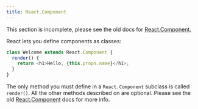 ```yaml
---
title: React.Component
---
```


<Wip>

This section is incomplete, please see the old docs for [React.Component.](https://reactjs.org/docs/react-component.html)

</Wip>


<Intro>

React lets you define components as classes:

```js
class Welcome extends React.Component {
  render() {
    return <h1>Hello, {this.props.name}</h1>;
  }
}
```

The only method you must define in a `React.Component` subclass is called `render()`. All the other methods described on are optional. Please see the old [React.Component](https://reactjs.org/docs/react-component.html) docs for more info.

</Intro>

<InlineToc />
